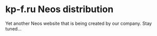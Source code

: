 # kp-f.ru Neos distribution

Yet another Neos website that is being created by our company. Stay tuned...
